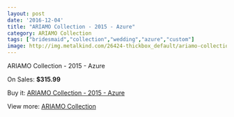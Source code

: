 ```yaml
---
layout: post
date: '2016-12-04'
title: "ARIAMO Collection - 2015 - Azure"
category: ARIAMO Collection
tags: ["bridesmaid","collection","wedding","azure","custom"]
image: http://img.metalkind.com/26424-thickbox_default/ariamo-collection-2015-azure.jpg
---
```

ARIAMO Collection - 2015 - Azure

On Sales: **$315.99**
<a href="https://www.metalkind.com/en/ariamo-collection/10176-ariamo-collection-2015-azure.html"><amp-img layout="responsive" width="600" height="600" src="//img.metalkind.com/26424-thickbox_default/ariamo-collection-2015-azure.jpg" alt="ARIAMO Collection - 2015 - Azure 0" /></a>

Buy it: [ARIAMO Collection - 2015 - Azure](https://www.metalkind.com/en/ariamo-collection/10176-ariamo-collection-2015-azure.html "ARIAMO Collection - 2015 - Azure")

View more: [ARIAMO Collection](https://www.metalkind.com/en/119-ariamo-collection "ARIAMO Collection")